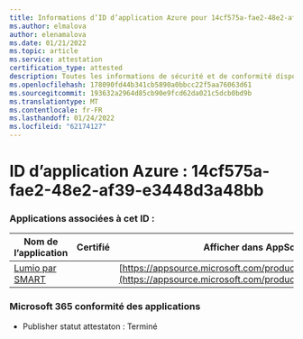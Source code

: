 ```yaml
---
title: Informations d’ID d’application Azure pour 14cf575a-fae2-48e2-af39-e3448d3a48bb
ms.author: elmalova
author: elenamalova
ms.date: 01/21/2022
ms.topic: article
ms.service: attestation
certification_type: attested
description: Toutes les informations de sécurité et de conformité disponibles pour 14cf575a-fae2-48e2-af39-e3448d3a48bb.
ms.openlocfilehash: 178090fd44b341cb5890a0bbcc22f5aa76063d61
ms.sourcegitcommit: 193632a2964d85cb90e9fcd62da021c5dcb0bd9b
ms.translationtype: MT
ms.contentlocale: fr-FR
ms.lasthandoff: 01/24/2022
ms.locfileid: "62174127"
---
```

# <a name="azure-app-id-14cf575a-fae2-48e2-af39-e3448d3a48bb"></a>ID d’application Azure : 14cf575a-fae2-48e2-af39-e3448d3a48bb


### <a name="apps-associated-with-this-id"></a>Applications associées à cet ID :
| **Nom de l’application** | **Certifié** | **Afficher dans AppSource** |
|--------------|---------------|-----------------------|
| [Lumio par SMART](https://docs.microsoft.com/microsoft-365-app-certification/forward/WA200001874) |  | [https://appsource.microsoft.com/product/office/WA200001874](https://appsource.microsoft.com/product/office/WA200001874) |

### <a name="microsoft-365-app-compliance-status"></a>Microsoft 365 conformité des applications
- Publisher statut attestaton : Terminé
